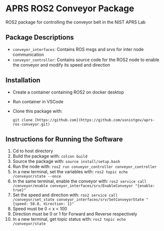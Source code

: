 # APRS ROS2 Conveyor Package 

ROS2 package for controlling the conveyor belt in the NIST APRS Lab

## Package Descriptions

* `conveyor_interfaces`: Contains ROS msgs and srvs for inter node communication
* `conveyor_controller`: Contains source code for the ROS2 node to enable the conveyor and modify its speed and direction


## Installation

* Create a container containing ROS2 on docker desktop
* Run container in VSCode
* Clone this package with:

    `git clone [https://github.com](https://github.com/usnistgov/aprs-ros-conveyor.git)`

  
## Instructions for Running the Software

1. Cd to host directory
2. Build the package with:
    `colcon build`
3. Source the package with:
   `source install/setup.bash`
4. Run the node with:
   `ros2 run conveyor_controller conveyor_controller`
5. In a new terminal, set the variables with:
   `ros2 topic echo /conveyor/state --once`
6. In the same terminal, enable the conveyor with:
    `ros2 service call /conveyor/enable conveyor_interfaces/srv/EnableConveyor "{enable: true}"`
7. Set the speed and direction with:
    `ros2 service call /conveyor/set_state conveyor_interfaces/srv/SetConveyorState "{speed: 50.0, direction: 1}"`
8. Speed must be 0 < x < 100
9. Direction must be 0 or 1 for Forward and Reverse respectively
10. In a new terminal, get topic status with:
     `ros2 topic echo /conveyor/state`




